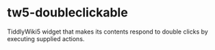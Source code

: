 # tw5-doubleclickable
TiddlyWiki5 widget that makes its contents respond to double clicks by executing supplied actions.
